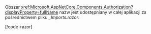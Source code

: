 Obszar <xref:Microsoft.AspNetCore.Components.Authorization?displayProperty=fullName> nazw jest udostępniany w całej aplikacji za pośrednictwem pliku *_Imports.razor:*

[!code-razor[](imports-standalone.razor?highlight=3)]
